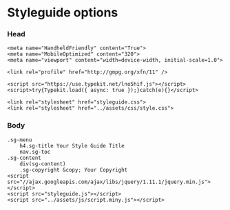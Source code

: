 # Styleguide options

### Head


    <meta name="HandheldFriendly" content="True">
    <meta name="MobileOptimized" content="320">
    <meta name="viewport" content="width=device-width, initial-scale=1.0">

    <link rel="profile" href="http://gmpg.org/xfn/11" />

    <script src="https://use.typekit.net/lno5hif.js"></script>
    <script>try{Typekit.load({ async: true });}catch(e){}</script>

    <link rel="stylesheet" href="styleguide.css">
    <link rel="stylesheet" href="../assets/css/style.css">

### Body

    .sg-menu
        h4.sg-title Your Style Guide Title
        nav.sg-toc
    .sg-content
        div(sg-content)
        .sg-copyright &copy; Your Copyright
    <script src="//ajax.googleapis.com/ajax/libs/jquery/1.11.1/jquery.min.js"></script>
    <script src="styleguide.js"></script>
    <script src="../assets/js/script.miny.js"></script>
